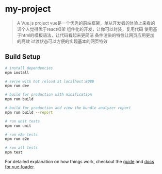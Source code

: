# my-project

> A Vue.js project
vue是一个优秀的前端框架，单从开发者的体验上来看的话个人觉得优于react框架
组件化的开发，让你可以封装，复用代码
使用基于html的模板语法，让代码看起来更简洁
条件渲染的特性让网页应用更加的高效
过渡状态可以方便的实现基本的网页特效

## Build Setup

``` bash
# install dependencies
npm install

# serve with hot reload at localhost:8080
npm run dev

# build for production with minification
npm run build

# build for production and view the bundle analyzer report
npm run build --report

# run unit tests
npm run unit

# run e2e tests
npm run e2e

# run all tests
npm test
```

For detailed explanation on how things work, checkout the [guide](http://vuejs-templates.github.io/webpack/) and [docs for vue-loader](http://vuejs.github.io/vue-loader).
